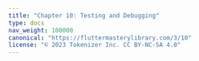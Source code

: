 ```yaml
---
title: "Chapter 10: Testing and Debugging"
type: docs
nav_weight: 100000
canonical: "https://fluttermasterylibrary.com/3/10"
license: "© 2023 Tokenizer Inc. CC BY-NC-SA 4.0"
---
```

